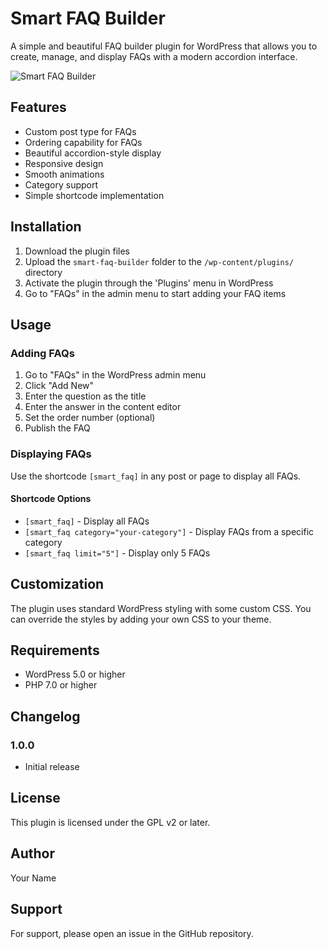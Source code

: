 # Smart FAQ Builder

A simple and beautiful FAQ builder plugin for WordPress that allows you to create, manage, and display FAQs with a modern accordion interface.

![Smart FAQ Builder](https://via.placeholder.com/800x400?text=Smart+FAQ+Builder)

## Features

- Custom post type for FAQs
- Ordering capability for FAQs
- Beautiful accordion-style display
- Responsive design
- Smooth animations
- Category support
- Simple shortcode implementation

## Installation

1. Download the plugin files
2. Upload the `smart-faq-builder` folder to the `/wp-content/plugins/` directory
3. Activate the plugin through the 'Plugins' menu in WordPress
4. Go to "FAQs" in the admin menu to start adding your FAQ items

## Usage

### Adding FAQs

1. Go to "FAQs" in the WordPress admin menu
2. Click "Add New"
3. Enter the question as the title
4. Enter the answer in the content editor
5. Set the order number (optional)
6. Publish the FAQ

### Displaying FAQs

Use the shortcode `[smart_faq]` in any post or page to display all FAQs.

#### Shortcode Options

- `[smart_faq]` - Display all FAQs
- `[smart_faq category="your-category"]` - Display FAQs from a specific category
- `[smart_faq limit="5"]` - Display only 5 FAQs

## Customization

The plugin uses standard WordPress styling with some custom CSS. You can override the styles by adding your own CSS to your theme.

## Requirements

- WordPress 5.0 or higher
- PHP 7.0 or higher

## Changelog

### 1.0.0
- Initial release

## License

This plugin is licensed under the GPL v2 or later.

## Author

Your Name

## Support

For support, please open an issue in the GitHub repository. 